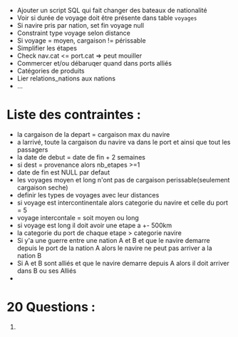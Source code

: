 * Ajouter un script SQL qui fait changer des bateaux de nationalité
* Voir si durée de voyage doit être présente dans table `voyages`
* Si navire pris par nation, set fin voyage null
* Constraint type voyage selon distance
* Si voyage = moyen, cargaison != périssable
* Simplifier les étapes
* Check nav.cat <= port.cat => peut mouiller
* Commercer et/ou débaruqer quand dans ports alliés
* Catégories de produits
* Lier relations_nations aux nations
* ...

# Liste des contraintes :
- la cargaison de la depart = cargaison max du navire
- a larrivé, toute la cargaison du navire va dans le port et ainsi que tout les passagers
- la date de debut = date de fin + 2 semaines
- si dest = provenance alors nb_etapes >=1
- date de fin est NULL par defaut
- les voyages moyen et long n'ont pas de cargaison perissable(seulement cargaison seche)
- definir les types de voyages avec leur distances
- si voyage est intercontinentale alors categorie du navire et celle du port = 5
- voyage intercontale = soit moyen ou long
- si voyage est long il doit avoir une etape a +- 500km
- la categorie du port de chaque etape > categorie navire
- Si y'a une guerre entre une nation A et B et que le navire demarre depuis le port de la nation A alors le navire ne peut pas arriver a la nation B
- Si A et B sont alliés et que le navire demarre depuis A alors il doit arriver dans B ou ses Alliés
-
# 20 Questions :
1) 